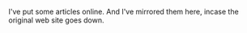 I've put some articles online.
And I've mirrored them here, incase the original web site goes down.
